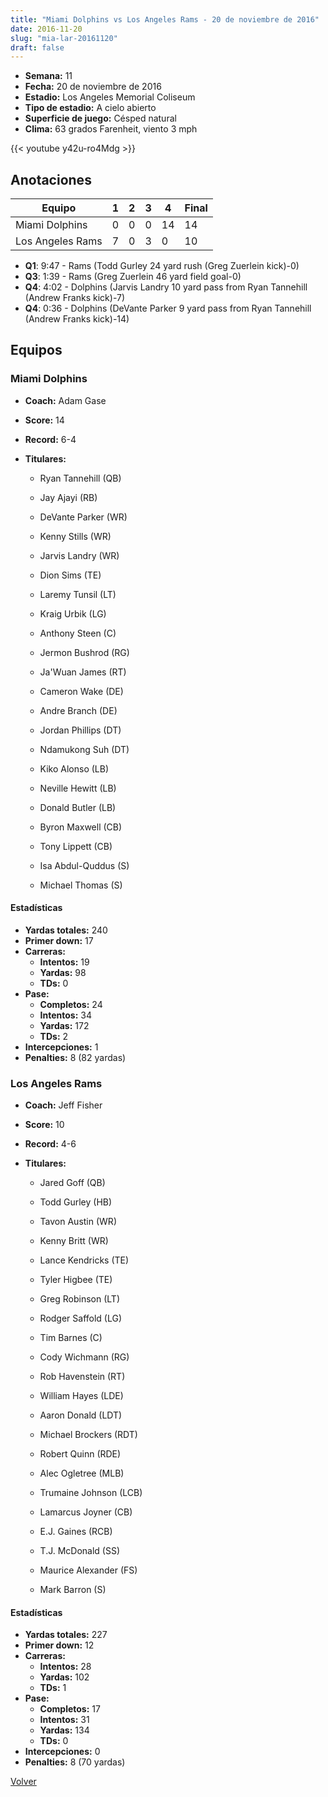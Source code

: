 ```yaml
---
title: "Miami Dolphins vs Los Angeles Rams - 20 de noviembre de 2016"
date: 2016-11-20
slug: "mia-lar-20161120"
draft: false
---
```


- **Semana:** 11
- **Fecha:** 20 de noviembre de 2016
- **Estadio:** Los Angeles Memorial Coliseum
- **Tipo de estadio:** A cielo abierto
- **Superficie de juego:** Césped natural
- **Clima:** 63 grados Farenheit, viento 3 mph


{{< youtube y42u-ro4Mdg >}}


## Anotaciones
| Equipo | 1 | 2 | 3 | 4 | Final |
|--------|---|---|---|---|-------|
| Miami Dolphins  | 0 | 0 | 0 | 14  | 14 |
| Los Angeles Rams  | 7 | 0 | 3 | 0  | 10 |
- **Q1**: 9:47 - Rams (Todd Gurley 24 yard rush (Greg Zuerlein kick)-0)
- **Q3**: 1:39 - Rams (Greg Zuerlein 46 yard field goal-0)
- **Q4**: 4:02 - Dolphins (Jarvis Landry 10 yard pass from Ryan Tannehill (Andrew Franks kick)-7)
- **Q4**: 0:36 - Dolphins (DeVante Parker 9 yard pass from Ryan Tannehill (Andrew Franks kick)-14)


## Equipos


### Miami Dolphins
* **Coach:** Adam Gase
* **Score:** 14
* **Record:** 6-4
* **Titulares:** 

  * Ryan Tannehill (QB) 

  * Jay Ajayi (RB) 

  * DeVante Parker (WR) 

  * Kenny Stills (WR) 

  * Jarvis Landry (WR) 

  * Dion Sims (TE) 

  * Laremy Tunsil (LT) 

  * Kraig Urbik (LG) 

  * Anthony Steen (C) 

  * Jermon Bushrod (RG) 

  * Ja'Wuan James (RT) 

  * Cameron Wake (DE) 

  * Andre Branch (DE) 

  * Jordan Phillips (DT) 

  * Ndamukong Suh (DT) 

  * Kiko Alonso (LB) 

  * Neville Hewitt (LB) 

  * Donald Butler (LB) 

  * Byron Maxwell (CB) 

  * Tony Lippett (CB) 

  * Isa Abdul-Quddus (S) 

  * Michael Thomas (S) 

#### Estadísticas
* **Yardas totales:** 240
* **Primer down:** 17
* **Carreras:**
  * **Intentos:** 19
  * **Yardas:** 98
  * **TDs:** 0
* **Pase:**
  * **Completos:** 24
  * **Intentos:** 34
  * **Yardas:** 172
  * **TDs:** 2
* **Intercepciones:** 1
* **Penalties:** 8 (82 yardas)

### Los Angeles Rams
* **Coach:** Jeff Fisher
* **Score:** 10
* **Record:** 4-6
* **Titulares:** 

  * Jared Goff (QB) 

  * Todd Gurley (HB) 

  * Tavon Austin (WR) 

  * Kenny Britt (WR) 

  * Lance Kendricks (TE) 

  * Tyler Higbee (TE) 

  * Greg Robinson (LT) 

  * Rodger Saffold (LG) 

  * Tim Barnes (C) 

  * Cody Wichmann (RG) 

  * Rob Havenstein (RT) 

  * William Hayes (LDE) 

  * Aaron Donald (LDT) 

  * Michael Brockers (RDT) 

  * Robert Quinn (RDE) 

  * Alec Ogletree (MLB) 

  * Trumaine Johnson (LCB) 

  * Lamarcus Joyner (CB) 

  * E.J. Gaines (RCB) 

  * T.J. McDonald (SS) 

  * Maurice Alexander (FS) 

  * Mark Barron (S) 

#### Estadísticas
* **Yardas totales:** 227
* **Primer down:** 12
* **Carreras:**
  * **Intentos:** 28
  * **Yardas:** 102
  * **TDs:** 1
* **Pase:**
  * **Completos:** 17
  * **Intentos:** 31
  * **Yardas:** 134
  * **TDs:** 0
* **Intercepciones:** 0
* **Penalties:** 8 (70 yardas)


[Volver](/historia/2016)
